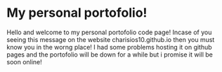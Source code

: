# My personal portofolio!
Hello and welcome to my personal portofolio code page! Incase of you seeing this message on the website charisios10.github.io then you must know you in the worng place! I had some problems hosting it on github pages and the portofolio will be down for a while but i promise it will be soon online!
